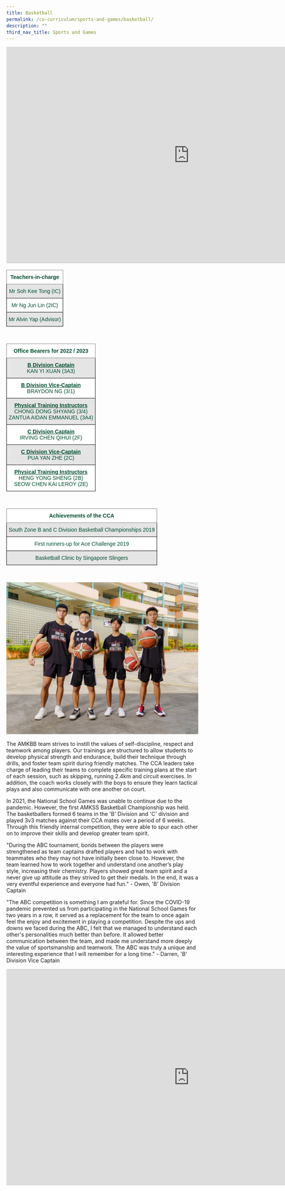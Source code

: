 ```yaml
---
title: Basketball
permalink: /co-curriculum/sports-and-games/basketball/
description: ""
third_nav_title: Sports and Games
---
```

<iframe allowfullscreen="true" height="569" width="960" frameborder="0" src="https://docs.google.com/presentation/d/e/2PACX-1vTiL3t53ro2lyH55WsdPsla0pqL9OqdulQwOVJ4_JL11K3ATdxg8YUF39lBW3mpnxajNUOM4T6z2yaA/embed?start=true&amp;loop=true&amp;delayms=3000"></iframe>
<br>
<style type="text/css">
.tg  {border-collapse:collapse;border-spacing:0;}
.tg td{border-color:black;border-style:solid;border-width:1px;font-family:Arial, sans-serif;font-size:14px;
  overflow:hidden;padding:10px 5px;word-break:normal;}
.tg th{border-color:black;border-style:solid;border-width:1px;font-family:Arial, sans-serif;font-size:14px;
  font-weight:normal;overflow:hidden;padding:10px 5px;word-break:normal;}
.tg .tg-mwif{background-color:#FFF;border-color:inherit;color:#004D2E;font-weight:bold;text-align:center;vertical-align:top}
.tg .tg-bapb{background-color:#E5E5E5;color:#004D2E;text-align:center;vertical-align:middle}
.tg .tg-wpup{background-color:#FFF;color:#004D2E;text-align:center;vertical-align:middle}
</style>
<table class="tg">
<thead>
  <tr>
    <th class="tg-mwif">Teachers-in-charge<br></th>
  </tr>
</thead>
<tbody>
  <tr>
    <td class="tg-bapb">Mr Soh Kee Tong (IC)<br></td>
  </tr>
  <tr>
    <td class="tg-wpup">Mr Ng Jun Lin (2IC)<br></td>
  </tr>
  <tr>
    <td class="tg-bapb">Mr Alvin Yap (Advisor)</td>
  </tr>
</tbody>
</table>
<br>
<style type="text/css">
.tg  {border-collapse:collapse;border-spacing:0;}
.tg td{border-color:black;border-style:solid;border-width:1px;font-family:Arial, sans-serif;font-size:14px;
  overflow:hidden;padding:10px 5px;word-break:normal;}
.tg th{border-color:black;border-style:solid;border-width:1px;font-family:Arial, sans-serif;font-size:14px;
  font-weight:normal;overflow:hidden;padding:10px 5px;word-break:normal;}
.tg .tg-mwif{background-color:#FFF;border-color:inherit;color:#004D2E;font-weight:bold;text-align:center;vertical-align:top}
.tg .tg-ywyw{background-color:#E5E5E5;color:#004D2E;font-weight:bold;text-align:center;text-decoration:underline;vertical-align:top}
.tg .tg-frvs{background-color:#FFF;color:#004D2E;font-weight:bold;text-align:center;text-decoration:underline;vertical-align:top}
</style>
<table class="tg">
<thead>
  <tr>
    <th class="tg-mwif">Office Bearers for 2022 / 2023<br></th>
  </tr>
</thead>
<tbody>
  <tr>
    <td class="tg-bapb"><b><u>B Division Captain</u></b><br><span style="font-weight:400;color:#004D2E">KAN YI XUAN (3A3)</span></td>
  </tr>
  <tr>
    <td class="tg-wpup"><b><u>B Division Vice-Captain</u></b><br><span style="font-weight:400;color:#004D2E">BRAYDON NG (3/1)</span></td>
  </tr>
  <tr>
    <td class="tg-bapb"><b><u>Physical Training Instructors</u></b><br><span style="font-weight:400;color:#004D2E">CHONG DONG SHYANG (3/4)</span><br><span style="font-weight:400;color:#004D2E">ZANTUA AIDAN EMMANUEL (3A4)</span></td>
  </tr>
  <tr>
    <td class="tg-wpup"><b><u>C Division Captain</u></b><br><span style="font-weight:400;color:#004D2E">IRVING CHEN QIHUI (2F)</span></td>
  </tr>
  <tr>
    <td class="tg-bapb"><b><u>C Division Vice-Captain</u></b><br><span style="font-weight:400;color:#004D2E">PUA YAN ZHE (2C)</span></td>
  </tr>
  <tr>
    <td class="tg-wpup"><b><u>Physical Training Instructors</u></b><br><span style="font-weight:400;color:#004D2E">HENG YONG SHENG (2B)</span><br><span style="font-weight:400;color:#004D2E">SEOW CHEN KAI LEROY (2E)</span></td>
  </tr>
</tbody>
</table>
<br>
<style type="text/css">
.tg  {border-collapse:collapse;border-spacing:0;}
.tg td{border-color:black;border-style:solid;border-width:1px;font-family:Arial, sans-serif;font-size:14px;
  overflow:hidden;padding:10px 5px;word-break:normal;}
.tg th{border-color:black;border-style:solid;border-width:1px;font-family:Arial, sans-serif;font-size:14px;
  font-weight:normal;overflow:hidden;padding:10px 5px;word-break:normal;}
.tg .tg-mwif{background-color:#FFF;border-color:inherit;color:#004D2E;font-weight:bold;text-align:center;vertical-align:top}
.tg .tg-bapb{background-color:#E5E5E5;color:#004D2E;text-align:center;vertical-align:middle}
.tg .tg-wpup{background-color:#FFF;color:#004D2E;text-align:center;vertical-align:middle}
</style>
<table class="tg">
<thead>
  <tr>
    <th class="tg-mwif">Achievements of the CCA<br></th>
  </tr>
</thead>
<tbody>
  <tr>
    <td class="tg-bapb">South Zone B and C Division Basketball Championships 2019<br></td>
  </tr>
  <tr>
    <td class="tg-wpup">First runners-up for Ace Challenge 2019<br></td>
  </tr>
  <tr>
    <td class="tg-bapb">Basketball Clinic by Singapore Slingers</td>
  </tr>
</tbody>
</table>
<br>

![](/images/Basket%20Ball%202.jpg)

The AMKBB team strives to instill the values of self-discipline, respect and teamwork among players. Our trainings are structured to allow students to develop physical strength and endurance, build their technique through drills, and foster team spirit during friendly matches. The CCA leaders take charge of leading their teams to complete specific training plans at the start of each session, such as skipping, running 2.4km and circuit exercises. In addition, the coach works closely with the boys to ensure they learn tactical plays and also communicate with one another on court.

  

In 2021, the National School Games was unable to continue due to the pandemic. However, the first AMKSS Basketball Championship was held. The basketballers formed 6 teams in the 'B' Division and 'C' division and played 3v3 matches against their CCA mates over a period of 6 weeks. Through this friendly internal competition, they were able to spur each other on to improve their skills and develop greater team spirit.

  

"During the ABC tournament, bonds between the players were strengthened as team captains drafted players and had to work with teammates who they may not have initially been close to. However, the team learned how to work together and understand one another’s play style, increasing their chemistry. Players showed great team spirit and a never give up attitude as they strived to get their medals. In the end, it was a very eventful experience and everyone had fun." - Owen, 'B' Division Captain

  

"The ABC competition is something I am grateful for. Since the COVID-19 pandemic prevented us from participating in the National School Games for two years in a row, it served as a replacement for the team to once again feel the enjoy and excitement in playing a competition. Despite the ups and downs we faced during the ABC, I felt that we managed to understand each other's personalities much better than before. It allowed better communication between the team, and made me understand more deeply the value of sportsmanship and teamwork. The ABC was truly a unique and interesting experience that I will remember for a long time." - Darren, 'B' Division Vice Captain

<iframe allowfullscreen="true" height="569" width="960" frameborder="0" src="https://docs.google.com/presentation/d/e/2PACX-1vQvZi5JH61t6PMCYWpt6r8shJlhHSuKg16DBqyqYOxKBmGzAScJarQAHb8htZ319kAbQGHLYKdw2eXV/embed?start=true&amp;loop=true&amp;delayms=10000"></iframe>